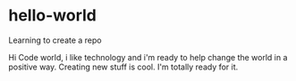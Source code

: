 # hello-world
Learning to create a repo

Hi Code world, i like technology and i'm ready to help change the world in a positive way. 
Creating new stuff is cool. I'm totally ready for it.
